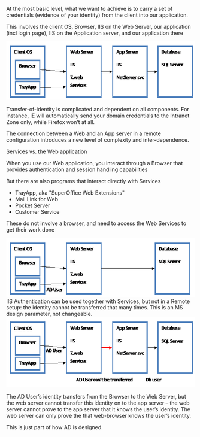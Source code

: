 <properties date="2016-05-11"
SortOrder="58"
/>

At the most basic level, what we want to achieve is to carry a set of credentials (evidence of your identity) from the client into our application.

This involves the client OS, Browser, IIS on the Web Server, our application (incl login page), IIS on the Application server, and our application there

<img src="../../EW%202010%20Authentication_files/image004.gif" width="572" height="156" />

Transfer-of-identity is complicated and dependent on all components.   For instance, IE will automatically send your domain credentials to the Intranet Zone only, while Firefox won’t at all.

The connection between a Web and an App server in a remote configuration introduces a new level of complexity and inter-dependence.

Services vs. the Web application

When you use our Web application, you interact through a Browser that provides authentication and session handling capabilities

But there are also programs that interact directly with Services

* TrayApp, aka "SuperOffice Web Extensions"
* Mail Link for Web
* Pocket Server
* Customer Service

These do not involve a browser, and need to access the Web Services to get their work done

<img src="../../EW%202010%20Authentication_files/image005.gif" width="572" height="157" />
IIS Authentication can be used together with Services, but not in a Remote setup: the identity cannot be transferred that many times.  This is an MS design parameter, not changeable.

<img src="../../EW%202010%20Authentication_files/image006.gif" width="572" height="187" />

The AD User’s identity transfers from the Browser to the Web Server, but the web server cannot transfer this identity on to the app server – the web server cannot prove to the app server that it knows the user’s identity. The web server can only prove the that web-browser knows the user’s identity.

This is just part of how AD is designed.

